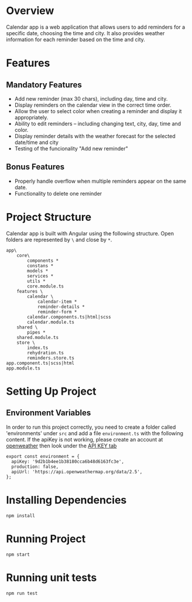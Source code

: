 # Overview

Calendar app is a web application that allows users to add reminders for a specific date, choosing the time and city. It also provides  weather information for each reminder based on the time and city. 

# Features
 ## Mandatory Features
 - Add new reminder (max 30 chars), including day, time and city.
 - Display reminders on the calendar view in the correct time order.
 - Allow the user to select color when creating a reminder and display it appropriately.
 - Ability to edit reminders – including changing text, city, day, time and color.
 - Display reminder details with the weather forecast for the selected date/time and city
 - Testing of the funcionality "Add new reminder"

 ## Bonus Features

 - Properly handle overflow when multiple reminders appear on the same date.
 - Functionality to delete one reminder

# Project Structure

Calendar app is built with Angular using the following structure. Open folders are represented by `\` and close by `*`.

```
app\
    core\
        components *
        constans *
        models *
        services *
        utils *
        core.module.ts
    features \
        calendar \
            calendar-item *
            reminder-details *
            reminder-form *
        calendar.components.ts|html|scss
        calendar.module.ts
    shared \
        pipes *
    shared.module.ts
    store \
        index.ts
        rehydration.ts
        reminders.store.ts
app.component.ts|scss|html
app.module.ts
```

# Setting Up Project
## Environment Variables

In order to run this project correctly, you need to create a folder called 'environments' under `src` and add a file `environment.ts` with the following content. If the apiKey is not working, please create an account at [openweather]('https://home.openweathermap.org/users/sign_up') then look under the [API KEY tab]('https://home.openweathermap.org/api_keys')

```
export const environment = {
  apiKey: '9d2b1b4ee1b38180cca6b48d6163fc3e',
  production: false,
  apiUrl: 'https://api.openweathermap.org/data/2.5',
};

```

# Installing Dependencies

```
npm install
```

# Running Project

```
npm start
```

# Running unit tests

```
npm run test
```


